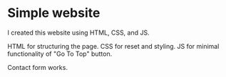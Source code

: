 # Simple website
I created this website using HTML, CSS, and JS.

HTML for structuring the page.
CSS for reset and styling.
JS for minimal functionality of "Go To Top" button.

Contact form works.